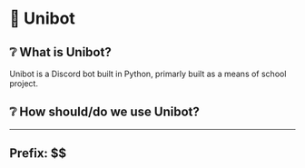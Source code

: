 # 🌌 Unibot
## ❔ What is Unibot?
Unibot is a Discord bot built in Python, primarly built as a means of school project.
## ❔ How should/do we use Unibot?
---
Prefix: $$
---
